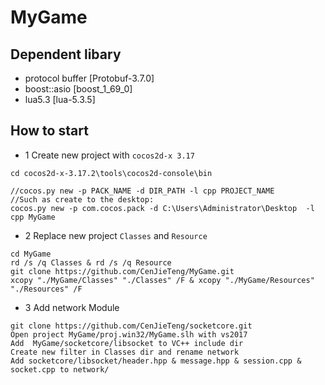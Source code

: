 # MyGame


## Dependent libary
- protocol buffer [Protobuf-3.7.0]
- boost::asio [boost_1_69_0]
- lua5.3 [lua-5.3.5]

## How to start
- 1 Create new project with `cocos2d-x 3.17`
```
cd cocos2d-x-3.17.2\tools\cocos2d-console\bin

//cocos.py new -p PACK_NAME -d DIR_PATH -l cpp PROJECT_NAME
//Such as create to the desktop:
cocos.py new -p com.cocos.pack -d C:\Users\Administrator\Desktop  -l cpp MyGame
```

- 2 Replace new project `Classes` and `Resource` 
```
cd MyGame
rd /s /q Classes & rd /s /q Resource
git clone https://github.com/CenJieTeng/MyGame.git
xcopy "./MyGame/Classes" "./Classes" /F & xcopy "./MyGame/Resources" "./Resources" /F
```

- 3 Add network Module
```
git clone https://github.com/CenJieTeng/socketcore.git
Open project MyGame/proj.win32/MyGame.slh with vs2017
Add  MyGame/socketcore/libsocket to VC++ include dir
Create new filter in Classes dir and rename network
Add socketcore/libsocket/header.hpp & message.hpp & session.cpp & socket.cpp to network/
```
